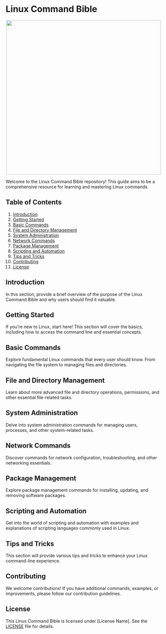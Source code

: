 # Linux Command Bible

<p align="center">
  <img src="" width="500" height="500" />
</p>

Welcome to the Linux Command Bible repository! This guide aims to be a comprehensive resource for learning and mastering Linux commands.

## Table of Contents

1. [Introduction](#introduction)
2. [Getting Started](#getting-started)
3. [Basic Commands](#basic-commands)
4. [File and Directory Management](#file-and-directory-management)
5. [System Administration](#system-administration)
6. [Network Commands](#network-commands)
7. [Package Management](#package-management)
8. [Scripting and Automation](#scripting-and-automation)
9. [Tips and Tricks](#tips-and-tricks)
10. [Contributing](#contributing)
11. [License](#license)

## Introduction

In this section, provide a brief overview of the purpose of the Linux Command Bible and why users should find it valuable.

## Getting Started

If you're new to Linux, start here! This section will cover the basics, including how to access the command line and essential concepts.

## Basic Commands

Explore fundamental Linux commands that every user should know. From navigating the file system to managing files and directories.

## File and Directory Management

Learn about more advanced file and directory operations, permissions, and other essential file-related tasks.

## System Administration

Delve into system administration commands for managing users, processes, and other system-related tasks.

## Network Commands

Discover commands for network configuration, troubleshooting, and other networking essentials.

## Package Management

Explore package management commands for installing, updating, and removing software packages.

## Scripting and Automation

Get into the world of scripting and automation with examples and explanations of scripting languages commonly used in Linux.

## Tips and Tricks

This section will provide various tips and tricks to enhance your Linux command-line experience.

## Contributing

We welcome contributions! If you have additional commands, examples, or improvements, please follow our contribution guidelines.

## License

This Linux Command Bible is licensed under [License Name]. See the [LICENSE](LICENSE) file for details.

